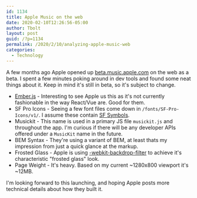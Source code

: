 ```yaml
--- 
id: 1134 
title: Apple Music on the web
date: 2020-02-10T12:26:56-05:00 
author: Tbolt 
layout: post 
guid: /?p=1134 
permalink: /2020/2/10/analyzing-apple-music-web 
categories: 
  - Technology 
--- 
```


A few months ago Apple opened up [beta.music.apple.com](https://beta.music.apple.com) on the web as a beta. I spent a few minutes poking around in dev tools and found some neat things about it. Keep in mind it's still in beta, so it's subject to change.

* [Ember.js](https://emberjs.com) - Interesting to see Apple us this as it's not currently fashionable in the way React/Vue are. Good for them.
* SF Pro Icons - Seeing a few font files come down in `/fonts/SF-Pro-Icons/v1/`. I assume these contain [SF Symbols](https://developer.apple.com/design/human-interface-guidelines/sf-symbols/overview/).
* Musickit - This name is used in a primary JS file `musickit.js` and throughout the app. I'm curious if there will be any developer APIs offered under a `MusicKit` name in the future.
* BEM Syntax - They're using a variant of BEM, at least thats my impression from just a quick glance at the markup.
* Frosted Glass - Apple is using [-webkit-backdrop-filter](https://webkit.org/demos/backdrop-filter/) to achieve it's characteristic "frosted glass" look. 
* Page Weight - It's heavy. Based on my current ~1280x800 viewport it's ~12MB. 

I'm looking forward to this launching, and hoping Apple posts more technical details about how they built it.
